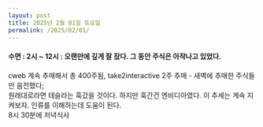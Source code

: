 ```yaml
---
layout: post
title: 2025년 2월 01일 토요일
permalink: /2025/02/01/
---
```

#### 수면 : 2시 ~ 12시 : 오랜만에 깊게 잘 잤다. 그 동안 주식은 아작나고 있었다.<br/>
cweb 계속 추매해서 총 400주됨, take2interactive 2주 추매 - 새벽에 추매한 주식들만 음전했다;<br/>
원래대로라면 테슬라는 훅갔을 것이다. 하지만 훅간건 엔비디아였다. 이 추세는 계속 지켜보자. 인류를 이해하는데 도움이 된다.<br/>
8시 30분에 저녁식사